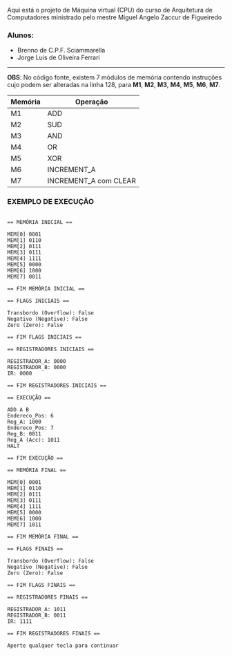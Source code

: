 Aqui está o projeto de Máquina virtual (CPU) do curso de Arquitetura de Computadores ministrado pelo mestre Miguel Angelo Zaccur de Figueiredo

### Alunos:
* Brenno de C.P.F. Sciammarella
* Jorge Luis de Oliveira Ferrari

----

**OBS**:
No código fonte, existem 7 módulos de memória contendo instruções cujo podem ser alteradas na linha 128, para **M1**, **M2**, **M3**, **M4**, **M5**, **M6**, **M7**.<br>

| Memória | Operação | 
|---------|----------|
| M1    | ADD      |
|M2  |SUD|
|M3  |AND|
|M4  |OR|
|M5  |XOR|
|M6  |INCREMENT_A|
|M7  |INCREMENT_A com CLEAR|


### EXEMPLO DE EXECUÇÃO

```

== MEMÓRIA INICIAL ==

MEM[0] 0001
MEM[1] 0110
MEM[2] 0111
MEM[3] 0111
MEM[4] 1111
MEM[5] 0000
MEM[6] 1000
MEM[7] 0011

== FIM MEMÓRIA INICIAL ==

== FLAGS INICIAIS ==

Transbordo (Overflow): False
Negativo (Negative): False
Zero (Zero): False

== FIM FLAGS INICIAIS ==

== REGISTRADORES INICIAIS ==

REGISTRADOR_A: 0000
REGISTRADOR_B: 0000
IR: 0000

== FIM REGISTRADORES INICIAIS ==

== EXECUÇÃO ==

ADD A B
Endereco_Pos: 6
Reg_A: 1000
Endereco_Pos: 7
Reg_B: 0011
Reg_A (Acc): 1011
HALT

== FIM EXECUÇÃO ==

== MEMÓRIA FINAL ==

MEM[0] 0001
MEM[1] 0110
MEM[2] 0111
MEM[3] 0111
MEM[4] 1111
MEM[5] 0000
MEM[6] 1000
MEM[7] 1011

== FIM MEMÓRIA FINAL ==

== FLAGS FINAIS ==

Transbordo (Overflow): False
Negativo (Negative): False
Zero (Zero): False

== FIM FLAGS FINAIS ==

== REGISTRADORES FINAIS ==

REGISTRADOR_A: 1011
REGISTRADOR_B: 0011
IR: 1111

== FIM REGISTRADORES FINAIS ==

Aperte qualquer tecla para continuar
```
